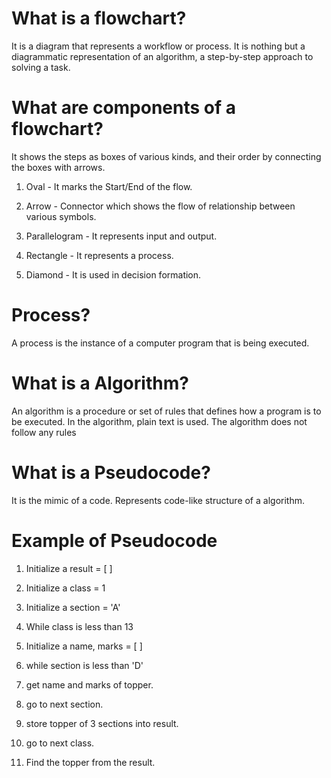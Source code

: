 # What is a flowchart?
It is a diagram that represents a workflow or process. It is nothing but a diagrammatic representation of an algorithm, a step-by-step approach to solving a task.

# What are components of a flowchart? 
It shows the steps as boxes of various kinds, and their order by connecting the boxes with arrows.

1. Oval - It marks the Start/End of the flow.

2. Arrow - Connector which shows the flow of relationship between various symbols.

3. Parallelogram - It represents input and output.

4. Rectangle - It represents a process.

5. Diamond - It is used in decision formation.

# Process?

A process is the instance of a computer program that is being executed.

# What is a Algorithm? 

An algorithm is a procedure or set of rules that defines how a program is to be executed. In the algorithm, plain text is used. The algorithm does not follow any rules

# What is a Pseudocode? 
It is the mimic of a code. Represents code-like structure of a algorithm.

# Example of Pseudocode

1. Initialize a result = [  ]

2. Initialize a class = 1

3. Initialize a section = 'A'

4. While class is less than 13

5. Initialize a name, marks = [  ]

6. while section is less than 'D'

7. get name and marks of topper.

8. go to next section.

9. store topper of 3 sections into result.

10. go to next class.

11. Find the topper from the result.
